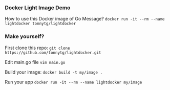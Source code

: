 ### Docker Light Image Demo

How to use this Docker image of Go Message?
```docker run -it --rm --name lightdocker tonnytg/lightdocker```
<br />

### Make yourself? 
First clone this repo:
```git clone https://github.com/tonnytg/lightdocker.git```

Edit main.go file
```vim main.go```

Build your image:
```docker build -t my/image .```

Run your app
```docker run -it --rm --name lightdocker my/image```

